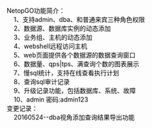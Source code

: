 <div><span id="_FoxCURSOR"></span><span style="color: rgb(0, 0, 0); background-color: rgba(0, 0, 0, 0);">NetopGO功能简介：<br>&nbsp;&nbsp;&nbsp;&nbsp;1、支持admin、dba、和普通来宾三种角色权限<br>&nbsp;&nbsp;&nbsp;&nbsp;2、数据源、数据库实例的动态添加<br>&nbsp;&nbsp;&nbsp;&nbsp;3、业务组、主机的动态添加<br>&nbsp;&nbsp;&nbsp;&nbsp;4、webshell远程访问主机<br>&nbsp;&nbsp;&nbsp;&nbsp;5、web页面提供各个数据源的数据查询窗口<br>&nbsp;&nbsp;&nbsp;&nbsp;6、数据量、qps|tps、满查询个数的图表展示<br>&nbsp;&nbsp;&nbsp;&nbsp;7、慢sql统计，支持在线查看执行计划<br>&nbsp;&nbsp;&nbsp;&nbsp;8、查询sql审计记录<br>&nbsp;&nbsp;&nbsp;&nbsp;9、升级记录功能，包括数据库、系统、故障<br>&nbsp;&nbsp;&nbsp;&nbsp;10、admin 密码:admin123</span></span><br><span style="color: rgb(0, 0, 0); background-color: rgba(0, 0, 0, 0);">变更记录：<br>&nbsp;&nbsp;&nbsp;&nbsp;20160524--dba视角添加查询结果导出功能</span></div> 
